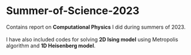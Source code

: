 # Summer-of-Science-2023
Contains report on **Computational Physics** I did during summers of 2023. \
<br /> I have also included codes for solving **2D Ising model** using Metropolis algorithm and **1D Heisenberg model**.
